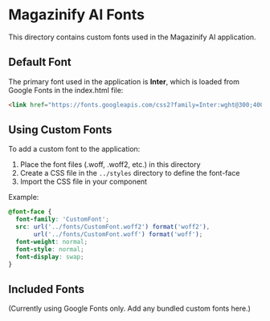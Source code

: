 # Magazinify AI Fonts

This directory contains custom fonts used in the Magazinify AI application.

## Default Font

The primary font used in the application is **Inter**, which is loaded from Google Fonts in the index.html file:
```html
<link href="https://fonts.googleapis.com/css2?family=Inter:wght@300;400;500;600;700&display=swap" rel="stylesheet">
```

## Using Custom Fonts

To add a custom font to the application:

1. Place the font files (.woff, .woff2, etc.) in this directory
2. Create a CSS file in the `../styles` directory to define the font-face
3. Import the CSS file in your component

Example:
```css
@font-face {
  font-family: 'CustomFont';
  src: url('../fonts/CustomFont.woff2') format('woff2'),
       url('../fonts/CustomFont.woff') format('woff');
  font-weight: normal;
  font-style: normal;
  font-display: swap;
}
```

## Included Fonts

(Currently using Google Fonts only. Add any bundled custom fonts here.)
